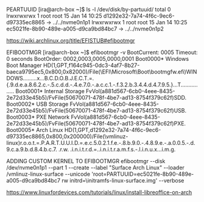 PEARTUUID
[ira@arch-box ~]$ ls -l /dev/disk/by-partuuid/
total 0
lrwxrwxrwx 1 root root 15 Jan 14 10:25 d1292e32-7a74-4f6c-9ec6-d97335ec8865 -> ../../nvme0n1p1
lrwxrwxrwx 1 root root 15 Jan 14 10:25 ec5021fe-8b90-489e-a005-d9ca9bd84bc7 -> ../../nvme0n1p2

https://wiki.archlinux.org/title/EFISTUB#efibootmgr



EFIBOOTMGR
[ira@arch-box ~]$ efibootmgr -v
BootCurrent: 0005
Timeout: 0 seconds
BootOrder: 0002,0003,0005,0000,0001
Boot0000* Windows Boot Manager  HD(1,GPT,f164c945-0dc3-4af7-8b27-baeca9795ec5,0x800,0x82000)/File(\EFI\Microsoft\Boot\bootmgfw.efi)WINDOWS.........x...B.C.D.O.B.J.E.C.T.=.{.9.d.e.a.8.6.2.c.-.5.c.d.d.-.4.e.7.0.-.a.c.c.1.-.f.3.2.b.3.4.4.d.4.7.9.5.}...T................
Boot0001* Internal Storage  FvVol(a881d567-6cb0-4eee-8435-2e72d33e45b5)/FvFile(50670071-478f-4be7-ad13-8754f379c62f)SDD.
Boot0002* USB Storage  FvVol(a881d567-6cb0-4eee-8435-2e72d33e45b5)/FvFile(50670071-478f-4be7-ad13-8754f379c62f)USB.
Boot0003* PXE Network  FvVol(a881d567-6cb0-4eee-8435-2e72d33e45b5)/FvFile(50670071-478f-4be7-ad13-8754f379c62f)PXE.
Boot0005* Arch Linux  HD(1,GPT,d1292e32-7a74-4f6c-9ec6-d97335ec8865,0x800,0x200000)/File(\vmlinuz-linux)r.o.o.t.=.P.A.R.T.U.U.I.D.=.e.c.5.0.2.1.f.e.-.8.b.9.0.-.4.8.9.e.-.a.0.0.5.-.d.9.c.a.9.b.d.8.4.b.c.7. .r.w. .i.n.i.t.r.d.=.\.i.n.i.t.r.a.m.f.s.-.l.i.n.u.x...i.m.g.

ADDING CUSTOM KERNEL TO EFIBOOTMGR
efibootmgr --disk /dev/nvme0n1p1 --part 1 --create --label "Surface Arch Linux" --loader /vmlinuz-linux-surface --unicode 'root=PARTUUID=ec5021fe-8b90-489e-a005-d9ca9bd84bc7 rw initrd=\initramfs-linux-surface.img' --verbose

https://www.linuxfordevices.com/tutorials/linux/install-libreoffice-on-arch
